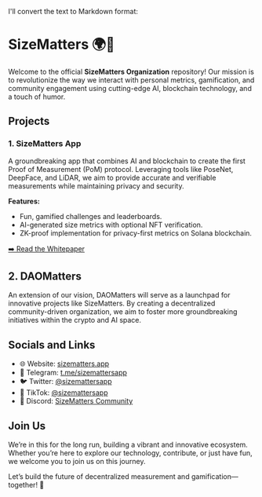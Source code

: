 I'll convert the text to Markdown format:

# SizeMatters 🌍🍌

Welcome to the official **SizeMatters Organization** repository! Our mission is to revolutionize the way we interact with personal metrics, gamification, and community engagement using cutting-edge AI, blockchain technology, and a touch of humor.

## Projects

### 1. SizeMatters App

A groundbreaking app that combines AI and blockchain to create the first Proof of Measurement (PoM) protocol. Leveraging tools like PoseNet, DeepFace, and LiDAR, we aim to provide accurate and verifiable measurements while maintaining privacy and security.

**Features:**
- Fun, gamified challenges and leaderboards.
- AI-generated size metrics with optional NFT verification.
- ZK-proof implementation for privacy-first metrics on Solana blockchain.

[➡️ Read the Whitepaper](#)


## 2. DAOMatters

An extension of our vision, DAOMatters will serve as a launchpad for innovative projects like SizeMatters. By creating a decentralized community-driven organization, we aim to foster more groundbreaking initiatives within the crypto and AI space.


## Socials and Links
- 🌐 Website: [sizematters.app](https://sizematters.app)
- 💬 Telegram: [t.me/sizemattersapp](https://t.me/sizemattersapp)
- 🐦 Twitter: [@sizemattersapp](https://twitter.com/sizemattersapp)
- 📱 TikTok: [@sizemattersapp](https://tiktok.com/@sizemattersapp)
- 🤖 Discord: [SizeMatters Community](https://discord.gg/AykybPUd)


## Join Us

We’re in this for the long run, building a vibrant and innovative ecosystem. Whether you’re here to explore our technology, contribute, or just have fun, we welcome you to join us on this journey.

Let’s build the future of decentralized measurement and gamification—together! 🚀

